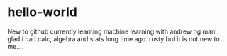 # hello-world
New to github
currently learning machine learning with andrew ng
man! glad i had calc, algebra and stats long time ago. rusty but it is not new to me....
